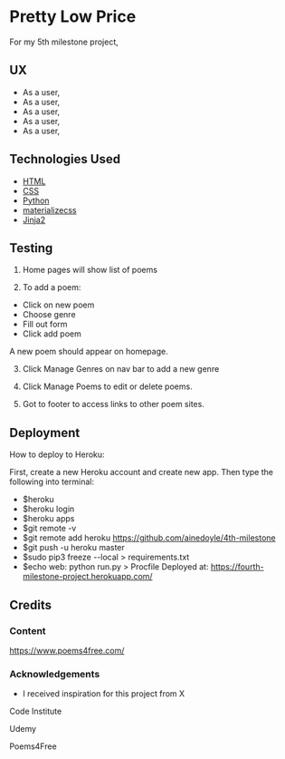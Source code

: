 # Pretty Low Price

For my 5th milestone project, 
 
## UX
 

- As a user, 
- As a user, 
- As a user, 
- As a user,
- As a user, 


## Technologies Used

- [HTML](https://www.w3schools.com/html/)
- [CSS](https://www.w3schools.com/css/default.asp)
- [Python](https://www.python.org/)
- [materializecss](https://materializecss.com//)
- [Jinja2](http://jinja.pocoo.org/docs/2.10/)

## Testing

1) Home pages will show list of poems

2) To add a poem:
- Click on new poem
- Choose genre
- Fill out form
- Click add poem

A new poem should appear on homepage.

3) Click Manage Genres on nav bar to add a new genre

4) Click Manage Poems to edit or delete poems.

5) Got to footer to access links to other poem sites.

## Deployment

How to deploy to Heroku:

First, create a new Heroku account and create new app. Then type the following into terminal:

- $heroku 
- $heroku login
- $heroku apps
- $git remote -v
- $git remote add heroku https://github.com/ainedoyle/4th-milestone
- $git push -u heroku master
- $sudo pip3 freeze --local > requirements.txt
- $echo web: python run.py > Procfile
Deployed at: https://fourth-milestone-project.herokuapp.com/

## Credits


### Content

https://www.poems4free.com/


### Acknowledgements

- I received inspiration for this project from X

Code Institute 

Udemy

Poems4Free